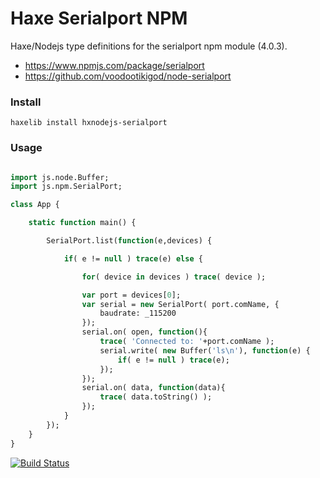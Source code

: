 
# Haxe Serialport NPM

Haxe/Nodejs type definitions for the serialport npm module (4.0.3).

* https://www.npmjs.com/package/serialport
* https://github.com/voodootikigod/node-serialport


### Install
```shell
haxelib install hxnodejs-serialport
```


### Usage
```haxe

import js.node.Buffer;
import js.npm.SerialPort;

class App {

	static function main() {

		SerialPort.list(function(e,devices) {

			if( e != null ) trace(e) else {

				for( device in devices ) trace( device );

				var port = devices[0];
				var serial = new SerialPort( port.comName, {
					baudrate: _115200
				});
				serial.on( open, function(){
					trace( 'Connected to: '+port.comName );
					serial.write( new Buffer('ls\n'), function(e) {
						if( e != null ) trace(e);
				    });
				});
				serial.on( data, function(data){
					trace( data.toString() );
				});
			}
		});
	}
}
```

[![Build Status](https://travis-ci.org/tong/hxnodejs-serialport.svg?branch=master)](https://travis-ci.org/tong/hxnodejs-serialport)
